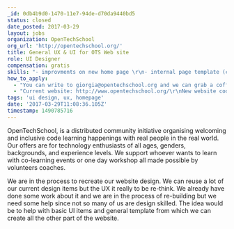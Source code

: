 ```yaml
---
_id: 0db4b9d0-1470-11e7-94de-d70da9440bd5
status: closed
date_posted: 2017-03-29
layout: jobs
organization: OpenTechSchool
org_url: 'http://opentechschool.org/'
title: General UX & UI for OTS Web site
role: UI Designer
compensation: gratis
skills: "- improvments on new home page \r\n- internal page template (chapter page)\r\n- widget template\r\n- maps page template"
how_to_apply:
  - "You can write to giorgia@opentechschool.org and we can grab a coffie together.\r\nYou are also welcome to show up to any of our Wednseday meetup to get to know our community: https://www.meetup.com/it-IT/opentechschool-berlin/events/236518184/?eventId=236518184&chapter_analytics_code=UA-33344154-1\r\n"
  - "Current website: http://www.opentechschool.org/\r\nNew website code: https://github.com/OpenTechSchool/website-relaunch\r\n"
tags: 'ui design, ux, homepage'
date: '2017-03-29T11:08:36.105Z'
timestamp: 1490785716
---
```

OpenTechSchool, is a distributed community initiative organising welcoming and inclusive code learning happenings with real people in the real world. Our offers are for technology enthusiasts of all ages, genders, backgrounds, and experience levels. 
We support whoever wants to learn with co-learning events or one day workshop all made possible by volunteers coaches. 

We are in the process to recreate our website design. 
We can reuse a lot of our current design items but the UX it really to be re-think.
We already have done some work about it and we are in the process of re-building but we need some help since not so many of us are design skilled.
The idea would be to help with basic UI items and general template from which we can create all the other part of the website.
